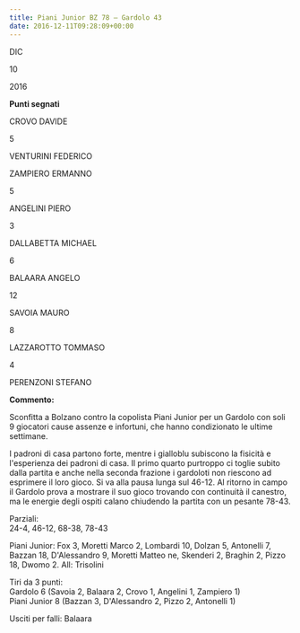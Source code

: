 ```yaml
---
title: Piani Junior BZ 78 – Gardolo 43
date: 2016-12-11T09:28:09+00:00
---
```

DIC

10

2016

**Punti segnati**

CROVO DAVIDE

5

VENTURINI FEDERICO

ZAMPIERO ERMANNO

5

ANGELINI PIERO

3

DALLABETTA MICHAEL

6

BALAARA ANGELO

12

SAVOIA MAURO

8

LAZZAROTTO TOMMASO

4

PERENZONI STEFANO

**Commento:**

Sconfitta a Bolzano contro la copolista Piani Junior per un Gardolo con soli 9 giocatori cause assenze e infortuni, che hanno condizionato le ultime settimane.

I padroni di casa partono forte, mentre i gialloblu subiscono la fisicità e l'esperienza dei padroni di casa. Il primo quarto purtroppo ci toglie subito dalla partita e anche nella seconda frazione i gardoloti non riescono ad esprimere il loro gioco. Si va alla pausa lunga sul 46-12. Al ritorno in campo il Gardolo prova a mostrare il suo gioco trovando con continuità il canestro, ma le energie degli ospiti calano chiudendo la partita con un pesante 78-43.

Parziali:  
24-4, 46-12, 68-38, 78-43

Piani Junior: Fox 3, Moretti Marco 2, Lombardi 10, Dolzan 5, Antonelli 7, Bazzan 18, D'Alessandro 9, Moretti Matteo ne, Skenderi 2, Braghin 2, Pizzo 18, Dwomo 2. All: Trisolini

Tiri da 3 punti:  
Gardolo 6 (Savoia 2, Balaara 2, Crovo 1, Angelini 1, Zampiero 1)  
Piani Junior 8 (Bazzan 3, D'Alessandro 2, Pizzo 2, Antonelli 1)

Usciti per falli: Balaara